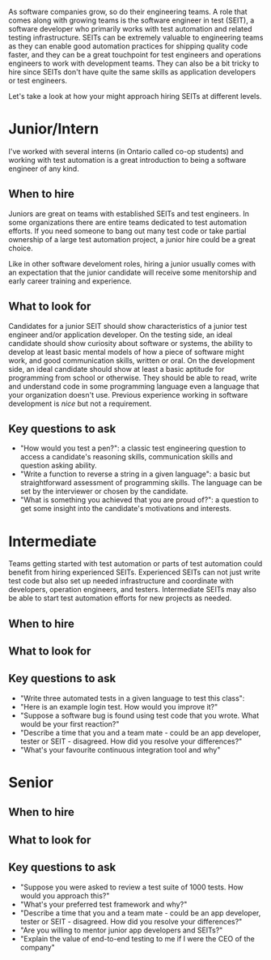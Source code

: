 As software companies grow, so do their engineering teams. A role that comes along with growing teams is the software engineer in test (SEIT), a software developer who primarily works with test automation and related testing infrastructure. SEITs can be extremely valuable to engineering teams as they can enable good automation practices for shipping quality code faster, and they can be a great touchpoint for test engineers and operations engineers to work with development teams. They can also be a bit tricky to hire since SEITs don't have quite the same skills as application developers or test engineers. 

Let's take a look at how your might approach hiring SEITs at different levels.

# Junior/Intern

I've worked with several interns (in Ontario called co-op students) and working with test automation is a great introduction to being a software engineer of any kind. 

## When to hire
Juniors are great on teams with established SEITs and test engineers. In some organizations there are entire teams dedicated to test automation efforts. If you need someone to bang out many test code or take partial ownership of a large test automation project, a junior hire could be a great choice.

Like in other software develoment roles, hiring a junior usually comes with an expectation that the junior candidate will receive some menitorship and early career training and experience.

## What to look for
Candidates for a junior SEIT should show characteristics of a junior test engineer and/or application developer. On the testing side, an ideal candidate should show curiosity about software or systems, the ability to develop at least basic mental models of how a piece of software might work, and good communication skills, written or oral. On the development side, an ideal candidate should show at least a basic aptitude for programming from school or otherwise. They should be able to read, write and understand code in some programming language even a language that your organization doesn't use. Previous experience working in software development is _nice_ but not a requirement.

## Key questions to ask
- "How would you test a pen?": a classic test engineering question to access a candidate's reasoning skills, communication skills and question asking ability.
- "Write a function to reverse a string in a given language": a basic but straightforward assessment of programming skills. The language can be set by the interviewer or chosen by the candidate.
- "What is something you achieved that you are proud of?": a question to get some insight into the candidate's motivations and interests.

# Intermediate
Teams getting started with test automation or parts of test automation could benefit from hiring experienced SEITs. Experienced SEITs can not just write test code but also set up needed infrastructure and coordinate with developers, operation engineers, and testers. Intermediate SEITs may also be able to start test automation efforts for new projects as needed.

## When to hire
## What to look for
## Key questions to ask

- "Write three automated tests in a given language to test this class":
- "Here is an example login test. How would you improve it?"
- "Suppose a software bug is found using test code that you wrote. What would be your first reaction?"
- "Describe a time that you and a team mate - could be an app developer, tester or SEIT - disagreed. How did you resolve your differences?"
- "What's your favourite continuous integration tool and why"

# Senior

## When to hire
## What to look for
## Key questions to ask
- "Suppose you were asked to review a test suite of 1000 tests. How would you approach this?"
- "What's your preferred test framework and why?"
- "Describe a time that you and a team mate - could be an app developer, tester or SEIT - disagreed. How did you resolve your differences?"
- "Are you willing to mentor junior app developers and SEITs?"
- "Explain the value of end-to-end testing to me if I were the CEO of the company"